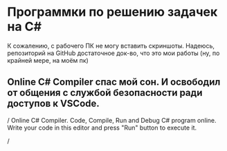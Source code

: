 # Программки по решению задачек на C#

К сожалению, с рабочего ПК не могу вставить скриншоты. Надеюсь, репозиторий на GitHub достаточное док-во, что это мои работы (ну, по крайней мере, на моём пк)

## Online C# Compiler спас мой сон. И освободил от общения с службой безопасности ради доступов к VSCode.

/
                            Online C# Compiler.
                Code, Compile, Run and Debug C# program online.
Write your code in this editor and press "Run" button to execute it.

/
